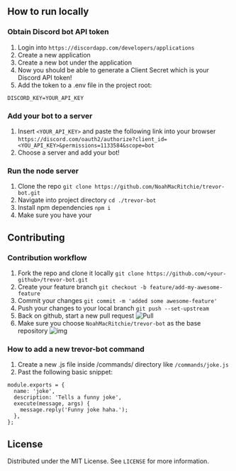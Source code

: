 ## How to run locally

### Obtain Discord bot API token
1. Login into `https://discordapp.com/developers/applications`
1. Create a new application
1. Create a new bot under the application
1. Now you should be able to generate a Client Secret which is your Discord API token!
1. Add the token to a .env file in the project root:
```
DISCORD_KEY=YOUR_API_KEY
```

### Add your bot to a server
1. Insert `<YOUR_API_KEY>` and paste the following link into your browser `https://discord.com/oauth2/authorize?client_id=<YOU_API_KEY>&permissions=1133584&scope=bot`
1. Choose a server and add your bot!

### Run the node server
1. Clone the repo `git clone https://github.com/NoahMacRitchie/trevor-bot.git`
1. Navigate into project directory `cd ./trevor-bot`
1. Install npm dependencies `npm i`
1. Make sure you have your 

## Contributing

### Contribution workflow
1. Fork the repo and clone it locally `git clone https://github.com/<your-github>/trevor-bot.git`
1. Create your feature branch `git checkout -b feature/add-my-awesome-feature`
1. Commit your changes `git commit -m 'added some awesome-feature'`
1. Push your changes to your local branch `git push --set-upstream`
1. Back on github, start a new pull request ![Pull](https://cdn.discordapp.com/attachments/820540696418189312/820554488226119700/unknown.png) 
1. Make sure you choose `NoahMacRitchie/trevor-bot` as the base repository ![img](https://cdn.discordapp.com/attachments/820540696418189312/820554940783001610/unknown.png)

### How to add a new trevor-bot command
1. Create a new .js file inside /commands/ directory like `/commands/joke.js`
1. Past the following basic snippet:
```
module.exports = {
  name: 'joke',
  description: 'Tells a funny joke',
  execute(message, args) {
    message.reply('Funny joke haha.');
  },
};
```

## License

Distributed under the MIT License. See `LICENSE` for more information.
